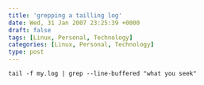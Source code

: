 ```yaml
---
title: 'grepping a tailling log'
date: Wed, 31 Jan 2007 23:25:39 +0000
draft: false
tags: [Linux, Personal, Technology]
categories: [Linux, Personal, Technology]
type: post
---
```


`tail -f my.log | grep --line-buffered "what you seek"`